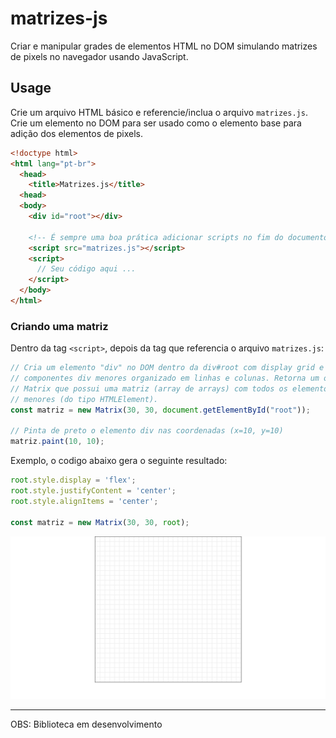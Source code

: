# matrizes-js

Criar e manipular grades de elementos HTML no DOM simulando matrizes de pixels
no navegador usando JavaScript.

## Usage

Crie um arquivo HTML básico e referencie/inclua o arquivo `matrizes.js`.
Crie um elemento no DOM para ser usado como o elemento base para adição dos
elementos de pixels.

```html
<!doctype html>
<html lang="pt-br">
  <head>
    <title>Matrizes.js</title>
  <head>
  <body>
    <div id="root"></div>

    <!-- É sempre uma boa prática adicionar scripts no fim do documento -->
    <script src="matrizes.js"></script>
    <script>
      // Seu código aqui ...
    </script>
  </body>
</html>
```

### Criando uma matriz

Dentro da tag `<script>`, depois da tag que referencia o arquivo `matrizes.js`:

```js
// Cria um elemento "div" no DOM dentro da div#root com display grid e com
// componentes div menores organizado em linhas e colunas. Retorna um objeto
// Matrix que possui uma matriz (array de arrays) com todos os elementos
// menores (do tipo HTMLElement).
const matriz = new Matrix(30, 30, document.getElementById("root"));

// Pinta de preto o elemento div nas coordenadas (x=10, y=10)
matriz.paint(10, 10);
```

Exemplo, o codigo abaixo gera o seguinte resultado:

```js
root.style.display = 'flex';
root.style.justifyContent = 'center';
root.style.alignItems = 'center';

const matriz = new Matrix(30, 30, root);

```

![Screenshot](img/Screenshot_Matrizesjs.png)

---

OBS: Biblioteca em desenvolvimento
